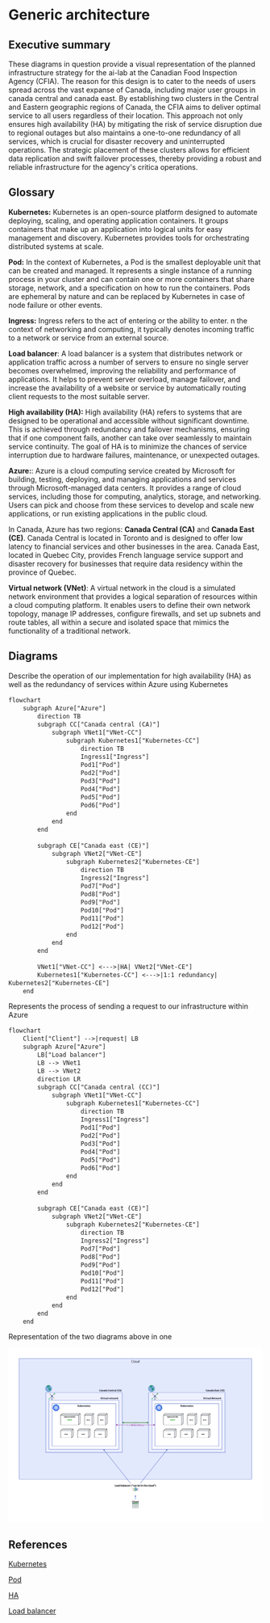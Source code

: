 # Generic architecture

## Executive summary

These diagrams in question provide a visual representation of the planned
infrastructure strategy for the ai-lab at the Canadian Food Inspection Agency
(CFIA). The reason for this design is to cater to the needs of users spread
across the vast expanse of Canada, including major user groups in canada central
and canada east. By establishing two clusters in the Central and Eastern
geographic regions of Canada, the CFIA aims to deliver optimal service to all
users regardless of their location. This approach not only ensures high
availability (HA) by mitigating the risk of service disruption due to regional
outages but also maintains a one-to-one redundancy of all services, which is
crucial for disaster recovery and uninterrupted operations. The strategic
placement of these clusters allows for efficient data replication and swift
failover processes, thereby providing a robust and reliable infrastructure for
the agency's critica operations.

## Glossary

**Kubernetes:** Kubernetes is an open-source platform designed to automate
deploying, scaling, and operating application containers. It groups containers
that make up an application into logical units for easy management and
discovery. Kubernetes provides tools for orchestrating distributed systems at
scale.

**Pod:** In the context of Kubernetes, a Pod is the smallest deployable unit
that can be created and managed. It represents a single instance of a running
process in your cluster and can contain one or more containers that share
storage, network, and a specification on how to run the containers. Pods are
ephemeral by nature and can be replaced by Kubernetes in case of node failure or
other events.

**Ingress:** Ingress refers to the act of entering or the ability to enter. n
the context of networking and computing, it typically denotes incoming traffic
to a network or service from an external source.

**Load balancer**: A load balancer is a system that distributes network or
application traffic across a number of servers to ensure no single server
becomes overwhelmed, improving the reliability and performance of applications.
It helps to prevent server overload, manage failover, and increase the
availability of a website or service by automatically routing client requests to
the most suitable server.

**High availability (HA):** High availability (HA) refers to systems that are
designed to be operational and accessible without significant downtime. This is
achieved through redundancy and failover mechanisms, ensuring that if one
component fails, another can take over seamlessly to maintain service
continuity. The goal of HA is to minimize the chances of service interruption
due to hardware failures, maintenance, or unexpected outages.

**Azure:**: Azure is a cloud computing service created by Microsoft for
building, testing, deploying, and managing applications and services through
Microsoft-managed data centers. It provides a range of cloud services, including
those for computing, analytics, storage, and networking. Users can pick and
choose from these services to develop and scale new applications, or run
existing applications in the public cloud.

In Canada, Azure has two regions: **Canada Central (CA)** and **Canada East
(CE)**. Canada Central is located in Toronto and is designed to offer low
latency to financial services and other businesses in the area. Canada East,
located in Quebec City, provides French language service support and disaster
recovery for businesses that require data residency within the province of
Quebec.

**Virtual network (VNet)**: A virtual network in the cloud is a simulated
network environment that provides a logical separation of resources within a
cloud computing platform. It enables users to define their own network topology,
manage IP addresses, configure firewalls, and set up subnets and route tables,
all within a secure and isolated space that mimics the functionality of a
traditional network.

## Diagrams

Describe the operation of our implementation for high availability (HA)
as well as the redundancy of services within Azure using Kubernetes

```mermaid
flowchart
    subgraph Azure["Azure"]
        direction TB
        subgraph CC["Canada central (CA)"]
            subgraph VNet1["VNet-CC"]
                subgraph Kubernetes1["Kubernetes-CC"]
                    direction TB
                    Ingress1["Ingress"]
                    Pod1["Pod"]
                    Pod2["Pod"]
                    Pod3["Pod"]
                    Pod4["Pod"]
                    Pod5["Pod"]
                    Pod6["Pod"]
                end
            end
        end

        subgraph CE["Canada east (CE)"]
            subgraph VNet2["VNet-CE"]
                subgraph Kubernetes2["Kubernetes-CE"]
                    direction TB
                    Ingress2["Ingress"]
                    Pod7["Pod"]
                    Pod8["Pod"]
                    Pod9["Pod"]
                    Pod10["Pod"]
                    Pod11["Pod"]
                    Pod12["Pod"]
                end
            end
        end

        VNet1["VNet-CC"] <--->|HA| VNet2["VNet-CE"]
        Kubernetes1["Kubernetes-CC"] <--->|1:1 redundancy| Kubernetes2["Kubernetes-CE"]
    end
```

Represents the process of sending a request to our infrastructure
within Azure

```mermaid
flowchart
    Client["Client"] -->|request| LB
    subgraph Azure["Azure"]
        LB["Load balancer"]
        LB --> VNet1
        LB --> VNet2
        direction LR
        subgraph CC["Canada central (CC)"]
            subgraph VNet1["VNet-CC"]
                subgraph Kubernetes1["Kubernetes-CC"]
                    direction TB
                    Ingress1["Ingress"]
                    Pod1["Pod"]
                    Pod2["Pod"]
                    Pod3["Pod"]
                    Pod4["Pod"]
                    Pod5["Pod"]
                    Pod6["Pod"]
                end
            end
        end

        subgraph CE["Canada east (CE)"]
            subgraph VNet2["VNet-CE"]
                subgraph Kubernetes2["Kubernetes-CE"]
                    direction TB
                    Ingress2["Ingress"]
                    Pod7["Pod"]
                    Pod8["Pod"]
                    Pod9["Pod"]
                    Pod10["Pod"]
                    Pod11["Pod"]
                    Pod12["Pod"]
                end
            end
        end
    end
```

Representation of the two diagrams above in one

![Diagram](img/ha-redundancy-lb.png)

## References

[Kubernetes](https://kubernetes.io/docs/concepts/overview/)

[Pod](https://kubernetes.io/docs/concepts/workloads/pods/)

[HA](https://www.techtarget.com/searchdatacenter/definition/high-availability)

[Load balancer](https://www.nginx.com/resources/glossary/load-balancing/)
